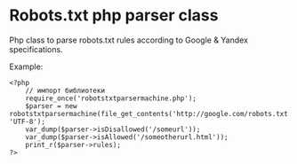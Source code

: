 Robots.txt php parser class
=====================

Php class to parse robots.txt rules according to Google & Yandex specifications.

Example:
````
<?php
	// импорт библиотеки
	require_once('robotstxtparsermachine.php');
	$parser = new robotstxtparsermachine(file_get_contents('http://google.com/robots.txt'), 'UTF-8');
	var_dump($parser->isDisallowed('/someurl'));
	var_dump($parser->isAllowed('/someotherurl.html'));
	print_r($parser->rules);
?>
````
